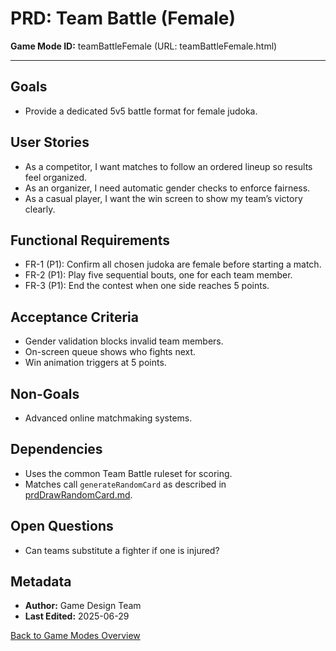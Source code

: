 # PRD: Team Battle (Female)

**Game Mode ID:** teamBattleFemale (URL: teamBattleFemale.html)

---

## Goals

- Provide a dedicated 5v5 battle format for female judoka.

## User Stories

- As a competitor, I want matches to follow an ordered lineup so results feel organized.
- As an organizer, I need automatic gender checks to enforce fairness.
- As a casual player, I want the win screen to show my team’s victory clearly.

## Functional Requirements

- FR-1 (P1): Confirm all chosen judoka are female before starting a match.
- FR-2 (P1): Play five sequential bouts, one for each team member.
- FR-3 (P1): End the contest when one side reaches 5 points.

## Acceptance Criteria

- Gender validation blocks invalid team members.
- On-screen queue shows who fights next.
- Win animation triggers at 5 points.

## Non-Goals

- Advanced online matchmaking systems.

## Dependencies

- Uses the common Team Battle ruleset for scoring.
- Matches call `generateRandomCard` as described in [prdDrawRandomCard.md](prdDrawRandomCard.md).

## Open Questions

- Can teams substitute a fighter if one is injured?

## Metadata

- **Author:** Game Design Team
- **Last Edited:** 2025-06-29

[Back to Game Modes Overview](prdGameModes.md)
